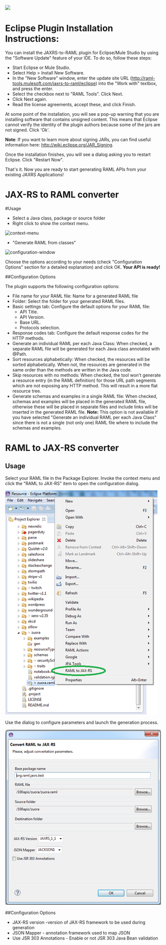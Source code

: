 ![](http://raml.org/images/logo.png)

# Eclipse Plugin Installation Instructions:

You can install the JAXRS-to-RAML plugin for Eclipse/Mule Studio by using the "Software Update" feature of your IDE. To do so, follow these steps:
- Start Eclipse or Mule Studio.
- Select Help > Install New Software.
- In the "New Software" window, enter the update site URL (http://raml-tools.mulesoft.com/jaxrs-to-raml/eclipse) into the "Work with" textbox, and press the enter.
- Select the checkbox next to "RAML Tools". Click Next.
- Click Next again.
- Read the license agreements, accept these, and click Finish.

At some point of the installation, you will see a pop-up warning that you are installing software that contains unsigned content.
This means that Eclipse cannot verify the identity of the plugin authors because some of the jars are not signed. Click 'Ok'.

**Note**: If you want to learn more about signing JARs, you can find useful information here: http://wiki.eclipse.org/JAR_Signing.

Once the installation finishes, you will see a dialog asking you to restart Eclipse. Click "Restart Now".

That's it. Now you are ready to start generating RAML APIs from your existing JAXRS Applications!

# JAX-RS to RAML converter 

#Usage

- Select a Java class, package or source folder
- Right click to show the context menu.

![context-menu](https://raw.githubusercontent.com/mulesoft/jaxrs-to-raml/master/doc-images/context-menu.png?token=2273179__eyJzY29wZSI6IlJhd0Jsb2I6bXVsZXNvZnQvamF4cnMtdG8tcmFtbC9tYXN0ZXIvZG9jLWltYWdlcy9jb250ZXh0LW1lbnUucG5nIiwiZXhwaXJlcyI6MTQwNDQ4NTQ0NX0%3D--67c11aed28e27697a348a7d34fca6b231964911b)
- "Generate RAML from classes"

![configuration-window](https://raw.githubusercontent.com/mulesoft/jaxrs-to-raml/master/doc-images/configuration-window.png?token=2273179__eyJzY29wZSI6IlJhd0Jsb2I6bXVsZXNvZnQvamF4cnMtdG8tcmFtbC9tYXN0ZXIvZG9jLWltYWdlcy9jb25maWd1cmF0aW9uLXdpbmRvdy5wbmciLCJleHBpcmVzIjoxNDA0NDg1NTE4fQ%3D%3D--fc0943b62351bede5c049d8b07bd1a0f73fd96bc)

Choose the options according to your needs (check "Configuration Options" section for a detailed explanation) and click OK. **Your API is ready!**

##Configuration Options

The plugin supports the following configuration options:

- File name for your RAML file: Name for a generated RAML file
- Folder: Select the folder for your generated RAML files.
- Basic settings tab: Configure the default options for your RAML file:
  - API Title.
  - API Version.
  - Base URL.
  - Protocols selection.
- Response codes tab: Configure the default response codes for the HTTP methods.
- Generate an individual RAML per each Java Class: When checked, a separate RAML file will be generated for each Java class annotated with @Path.
- Sort resources alphabetically: When checked, the resources will be sorted alphabetically. When not, the resources are generated in the same order than the methods are written in the Java code.
- Skip resources with no methods: When checked, the tool won't generate a resource entry (in the RAML definition) for those URL path segments which are not exposing any HTTP method. This will result in a more flat resource tree.
- Generate schemas and examples in a single RAML file: When checked, schemas and examples will be placed in the generated RAML file,
 otherwise these will be placed in separate files and include links will be inserted in the generated RAML file. **Note:** This option is not available if you have selected "Generate an individual RAML per each Java Class" since there is not a single (not only one) RAML file where to include the schemas and examples.


# RAML to JAX-RS converter

## Usage

Select your RAML file in the Package Explorer. Invoke the context menu and click the "RAML to JAX-RS" item to open the configuration dialog.

![](/raml-to-jaxrs/eclipse-plugin/doc/popup.png)

Use the dialog to configure parameters and launch the generation process.

![](/raml-to-jaxrs/eclipse-plugin/doc/dialog.png)

##Configuration Options
 
-  JAX-RS version -version of JAX-RS framework to be used during generation 
-  JSON Mapper - annotation framework used to map JSON
-  Use JSR 303 Annotations - Enable or not JSR 303 Java Bean validation
